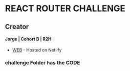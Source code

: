 # **REACT ROUTER CHALLENGE**

## **Creator**

#### Jorge | Cohort B | R2H

* [WEB](https://effervescent-cobbler-012132.netlify.app/) - Hosted on Netlify

### challenge Folder has the CODE